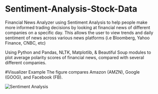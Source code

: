 # Sentiment-Analysis-Stock-Data

Financial News Analyzer using Sentiment Analysis to help people make more informed trading decisions by looking at financial news of different companies on a specific day. This allows the user to view trends and daily sentiment of news across various news platforms (i.e Bloomberg, Yahoo Finance, CNBC, etc)

Using Python and Pandas, NLTK, Matplotlib, & Beautiful Soup modules to plot average polarity scores of financial news, compared with several different companies. 

#Visualizer Example
The figure compares Amazon (AMZN), Google (GOOG), and Facebook (FB).

![Sentiment Analysis](https://user-images.githubusercontent.com/54012492/161890180-0919ae2e-73ff-4a6c-a777-60c07ba21989.png)
